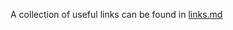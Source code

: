 A collection of useful links can be found in [links.md](https://github.com/Newmood/Courses/blob/main/links.md)
